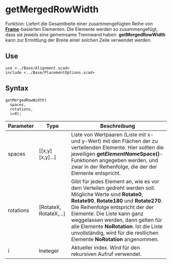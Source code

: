 # getMergedRowWidth

Funktion: Liefert die Gesamtbeite einer zusammengefügten Reihe von [__Frame__](../ModelBase/Frame.md)-basierten Elementen. Die Elemente werden so zusammengefügt, dass sie jeweils eine gemeinsame Trennwand haben. __getMergedRowWidth__ kann zur Ermittlung der Breite einer solchen Zeile verwendet werden.

## Use
```
use <../Base/Alignment.scad>
include <../Base/PlacementOptions.scad>
```

## Syntax
```
getMergedRowWidth(
  spaces, 
  rotations, 
  i=0);
```

| Parameter | Type | Beschreibung |
| ------ | ------ | ------ |
| spaces| \[\[x,y]\[x,y]...] | Liste von Wertpaaren (Liste mit x- und y-Wert) mit den Flächen der  zu verteilenden Elemente. Hier sollten die jeweiligen __get*ElementName*Space()__-Funktionen angegeben werden, und zwar in der Reihenfolge, die der der Elemente entspricht. |
| rotations | \[RotateX, RotateX,...] | Gibt für jedes Element an, wie es vor dem Verteilen gedreht werden soll. Mögliche Werte sind __Rotate0__, __Rotate90__, __Rotate180__ und __Rotate270__. Die Reihenfolge entspricht der der Elemente. Die Liste kann ganz weggelassen werden, dann gelten für alle Elemente __NoRotation__. Ist die Liste unvollständig, wird für die restlichen Elemente __NoRotation__ angenommen. |
| i | Ineteger | Aktueller index. Wird für den rekursiven Aufruf verwendet. |
